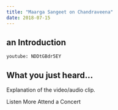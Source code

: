 ```yaml
---
title: "Maarga Sangeet on Chandraveena"
date: 2018-07-15
---
```

## an Introduction

`youtube: NDDtGBdr5EY`

## What you just heard...

Explanation of the video/audio clip.

<notice-box>

<my-button to="/discography/">Listen More</my-button>
<my-button to="/concerts/">Attend a Concert</my-button>

</notice-box>
